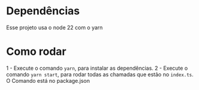 # Dependências
Esse projeto usa o node 22 com o yarn
# Como rodar
1 - Execute o comando `yarn`, para instalar as dependências.
2 - Execute o comando `yarn start`, para rodar todas as chamadas que estão no `index.ts`. O Comando está no package.json

